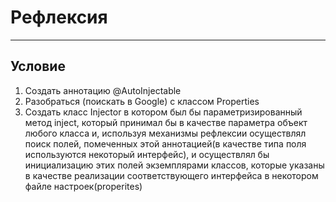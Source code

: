 # Рефлексия

---

## Условие
1. Создать аннотацию @AutoInjectable
2. Разобраться (поискать в Google) с классом Properties
3. Создать класс Injector в котором был бы
   параметризированный метод inject, который принимал бы в
   качестве параметра объект любого класса и, используя
   механизмы рефлексии осуществлял поиск полей, помеченных
   этой аннотацией(в качестве типа поля используются некоторый
   интерфейс), и осуществлял бы инициализацию этих полей
   экземплярами классов, которые указаны в качестве реализации
   соответствующего интерфейса в некотором файле
   настроек(properites) 
